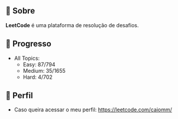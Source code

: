 ## 📌 Sobre

**LeetCode** é uma plataforma de resolução de desafios.

## 🚀 Progresso

- All Topics:
  - Easy: 87/794
  - Medium: 35/1655
  - Hard: 4/702
  
## 🙂 Perfil

- Caso queira acessar o meu perfil: <https://leetcode.com/caiomm/>

